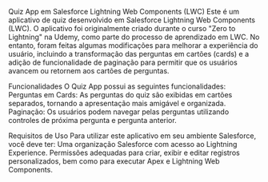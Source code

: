 Quiz App em Salesforce Lightning Web Components (LWC)
Este é um aplicativo de quiz desenvolvido em Salesforce Lightning Web Components (LWC). O aplicativo foi originalmente criado durante o curso "Zero to Lightning" na Udemy, como parte do processo de aprendizado em LWC. 
No entanto, foram feitas algumas modificações para melhorar a experiência do usuário, incluindo a transformação das perguntas em cartões (cards) e a adição de funcionalidade de paginação para permitir que os usuários avancem ou retornem aos cartões de perguntas.

Funcionalidades
O Quiz App possui as seguintes funcionalidades:
Perguntas em Cards: As perguntas do quiz são exibidas em cartões separados, tornando a apresentação mais amigável e organizada.
Paginação: Os usuários podem navegar pelas perguntas utilizando controles de próxima pergunta e pergunta anterior.


Requisitos de Uso
Para utilizar este aplicativo em seu ambiente Salesforce, você deve ter:
Uma organização Salesforce com acesso ao Lightning Experience.
Permissões adequadas para criar, exibir e editar registros personalizados, bem como para executar Apex e Lightning Web Components.
